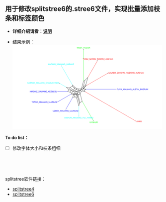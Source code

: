 
## 用于修改splitstree6的.stree6文件，实现批量添加枝条和标签颜色


- **详细介绍请看：[说明](./HW_读我_处理数据绘制splitstree枝条颜色.md)**

- 结果示例：
![Img](./sample.png)

**To do list：**
- [ ] 修改字体大小和枝条粗细

<br/>
<br/>
<br/>

splitstree软件链接：
- [splitstree4](https://github.com/husonlab/splitstree4)
- [splitstree6](https://github.com/husonlab/splitstree6)

